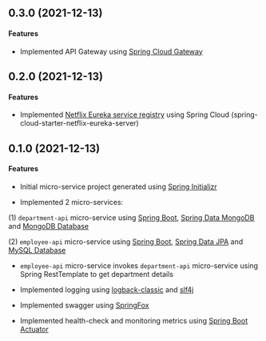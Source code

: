 ## 0.3.0 (2021-12-13)

#### Features
* Implemented API Gateway using [Spring Cloud Gateway](https://cloud.spring.io/spring-cloud-gateway/reference/html/)

## 0.2.0 (2021-12-13)

#### Features
* Implemented [Netflix Eureka service registry](https://github.com/spring-cloud/spring-cloud-netflix) using Spring Cloud (spring-cloud-starter-netflix-eureka-server)

## 0.1.0 (2021-12-13)

#### Features

* Initial micro-service project generated using [Spring Initializr](https://start.spring.io/)

* Implemented 2 micro-services:

 (1) `department-api` micro-service using [Spring Boot](https://spring.io/projects/spring-boot), [Spring Data MongoDB](https://spring.io/projects/spring-data-mongodb) and [MongoDB Database](https://docs.mongodb.com/manual/introduction/)

  (2) `employee-api` micro-service using [Spring Boot](https://spring.io/projects/spring-boot), [Spring Data JPA](https://spring.io/projects/spring-data-jpa) and [MySQL Database](https://www.mysql.com/)

*  `employee-api` micro-service invokes `department-api` micro-service using Spring RestTemplate to get department details

* Implemented logging using [logback-classic](http://logback.qos.ch/) and  [slf4j](http://www.slf4j.org/)

* Implemented swagger using [SpringFox](http://springfox.github.io/springfox/)

* Implemented health-check and monitoring metrics using [Spring Boot Actuator](https://docs.spring.io/spring-boot/docs/current/reference/html/actuator.html)
